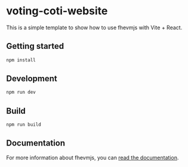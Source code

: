# voting-coti-website

This is a simple template to show how to use fhevmjs with Vite + React.

## Getting started

```bash
npm install
```

## Development

```bash
npm run dev
```

## Build

```bash
npm run build
```

## Documentation

For more information about fhevmjs, you can [read the documentation](https://docs.zama.ai/fhevm).
